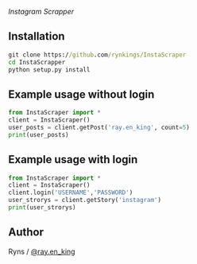 *Instagram Scrapper*

## Installation
```cmd
git clone https://github.com/rynkings/InstaScraper
cd InstaScrapper
python setup.py install
```

## Example usage without login
```python
from InstaScraper import *
client = InstaScraper()
user_posts = client.getPost('ray.en_king', count=5)
print(user_posts)
```

## Example usage with login
```python
from InstaScraper import *
client = InstaScraper()
client.login('USERNAME','PASSWORD')
user_strorys = client.getStory('instagram')
print(user_strorys)
```

## Author
Ryns / [@ray.en_king](https://www.instagram.com/ray.en_king)
